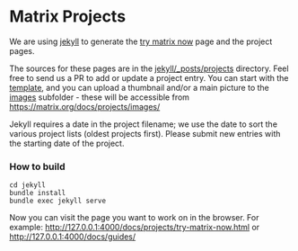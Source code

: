 # Matrix Projects
We are using [jekyll](https://jekyllrb.com/) to generate the [try matrix now](https://matrix.org/docs/projects/try-matrix-now.html) page and the project pages.

The sources for these pages are in the
[jekyll/_posts/projects](./jekyll/_posts/projects) directory. Feel free to send
us a PR to add or update a project entry. You can start with the
[template](./jekyll/_posts/projects/template.md), and you can upload a thumbnail and/or a main picture
to the [images](./jekyll/_posts/projects/images/) subfolder - these will be accessible from
https://matrix.org/docs/projects/images/

Jekyll requires a date in the project filename; we use the date to sort the various project lists (oldest projects first). Please submit new entries with the starting date of the project.

### How to build

```
cd jekyll
bundle install
bundle exec jekyll serve
```

Now you can visit the page you want to work on in the browser. For example: http://127.0.0.1:4000/docs/projects/try-matrix-now.html or http://127.0.0.1:4000/docs/guides/
